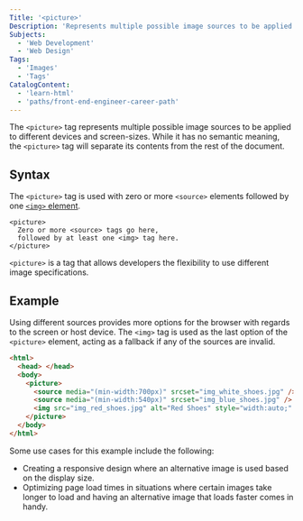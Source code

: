 ```yaml
---
Title: '<picture>'
Description: 'Represents multiple possible image sources to be applied to different devices and screen-sizes.'
Subjects:
  - 'Web Development'
  - 'Web Design'
Tags:
  - 'Images'
  - 'Tags'
CatalogContent:
  - 'learn-html'
  - 'paths/front-end-engineer-career-path'
---
```


The `<picture>` tag represents multiple possible image sources to be applied to different devices and screen-sizes. While it has no semantic meaning, the `<picture>` tag will separate its contents from the rest of the document.

## Syntax

The `<picture>` tag is used with zero or more `<source>` elements followed by one [`<img>` element](https://www.codecademy.com/resources/docs/html/images).

```pseudo
<picture>
  Zero or more <source> tags go here,
  followed by at least one <img> tag here.
</picture>
```

`<picture>` is a tag that allows developers the flexibility to use different image specifications.

## Example

Using different sources provides more options for the browser with regards to the screen or host device. The `<img>` tag is used as the last option of the `<picture>` element, acting as a fallback if any of the sources are invalid.

```html
<html>
  <head> </head>
  <body>
    <picture>
      <source media="(min-width:700px)" srcset="img_white_shoes.jpg" />
      <source media="(min-width:540px)" srcset="img_blue_shoes.jpg" />
      <img src="img_red_shoes.jpg" alt="Red Shoes" style="width:auto;" />
    </picture>
  </body>
</html>
```

Some use cases for this example include the following:

- Creating a responsive design where an alternative image is used based on the display size.
- Optimizing page load times in situations where certain images take longer to load and having an alternative image that loads faster comes in handy.

